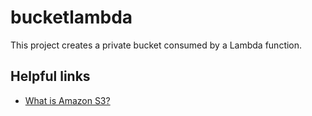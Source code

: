 # bucketlambda

This project creates a private bucket consumed by a Lambda function.

## Helpful links

- [What is Amazon S3?][1]

[1]: https://docs.aws.amazon.com/AmazonS3/latest/userguide/Welcome.html